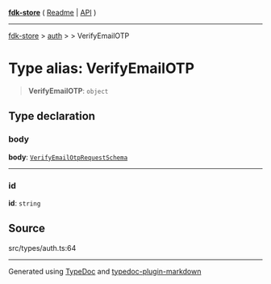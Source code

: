 [**fdk-store**](../../../README.md) ( [Readme](../../../README.md) \| [API](../../../API.md) )

---

[fdk-store](../../../API.md) > [auth](../../README.md) > [<internal>](../README.md) > VerifyEmailOTP

# Type alias: VerifyEmailOTP

> **VerifyEmailOTP**: `object`

## Type declaration

### body

**body**: [`VerifyEmailOtpRequestSchema`](type-alias.VerifyEmailOtpRequestSchema.md)

---

### id

**id**: `string`

## Source

src/types/auth.ts:64

---

Generated using [TypeDoc](https://typedoc.org/) and [typedoc-plugin-markdown](https://www.npmjs.com/package/typedoc-plugin-markdown)
